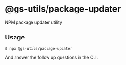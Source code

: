 # @gs-utils/package-updater

NPM package updater utility

## Usage

```
$ npx @gs-utils/package-updater
```

And answer the follow up questions in the CLI.
